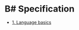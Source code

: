 # B# Specification

* [1. Language basics](https://github.com/ColorfulSoft/BSharp/blob/main/.content/2.1.%20Language%20basics.md)
